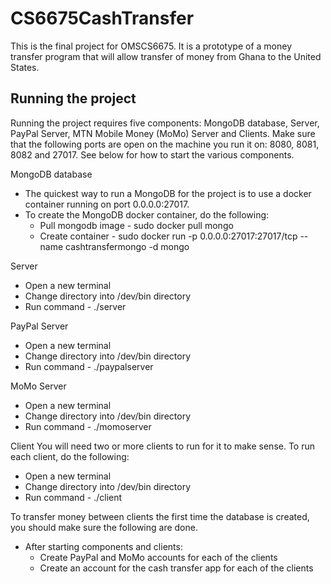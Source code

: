 # CS6675CashTransfer
This is the final project for OMSCS6675. It is a prototype of a money transfer program that will allow transfer of money from Ghana to the United States.

## Running the project
Running the project requires five components: MongoDB database, Server, PayPal Server, MTN Mobile Money (MoMo) Server and Clients. Make sure that the following ports are open on the machine you run it on: 8080, 8081, 8082 and 27017. See below for how to start the various components.

MongoDB database
- The quickest way to run a MongoDB for the project is to use a docker container running on port 0.0.0.0:27017.
- To create the MongoDB docker container, do the following:
  - Pull mongodb image - sudo docker pull mongo
  - Create container - sudo docker run -p 0.0.0.0:27017:27017/tcp --name cashtransfermongo -d mongo
  
Server
- Open a new terminal
- Change directory into /dev/bin directory
- Run command - ./server

PayPal Server
- Open a new terminal
- Change directory into /dev/bin directory
- Run command - ./paypalserver

MoMo Server
- Open a new terminal
- Change directory into /dev/bin directory
- Run command - ./momoserver

Client
You will need two or more clients to run for it to make sense. To run each client, do the following:
- Open a new terminal
- Change directory into /dev/bin directory
- Run command - ./client

To transfer money between clients the first time the database is created, you should make sure the following are done.
- After starting components and clients:  
  - Create PayPal and MoMo accounts for each of the clients
  - Create an account for the cash transfer app for each of the clients
